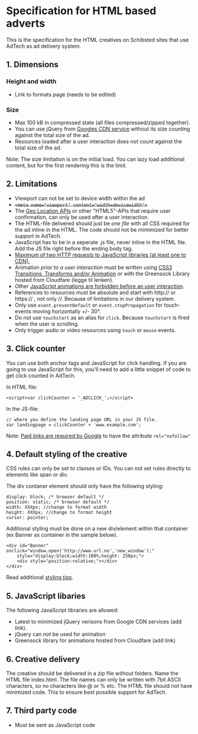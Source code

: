 # Specification for HTML based adverts

This is the specification for the HTML creatives on Schibsted sites that use AdTech as ad delivery system. 

## 1. Dimensions

### Height and width
* Link to formats page (needs to be edited)

### Size
* Max 100 kB in compressed state (all files compressed/zipped together).
* You can use jQuery from [Googles CDN service](https://developers.google.com/speed/libraries/devguide#jquery) without its size counting against the total size of the ad.
* Resources loaded after a user interaction does not count against the total size of the ad.

Note: The size limitation is on the initial load. You can lazy load additional content, but for the first rendering this is the limit.

## 2. Limitations

* Viewport can not be set to device width within the ad 
 * ~~`<meta name="viewport" content="width=devicewidth">`~~
* The [Geo Location APIs](https://github.com/inma-no/advertsspec/blob/master/spec/geoapi.md) or other "HTML5"-APIs that require user confirmation, can only be used after a user interaction.
* The HTML-file delivered should just be _one file_ with all CSS required for the ad inline in the HTML. The code should not be mimimized for better support in AdTech. 
* JavaScript has to be in a seperate .js file, never inline in the HTML file. Add the JS file right before the ending body tag. 
* [Maximum of two HTTP requests to JavaScript libraries (at least one to CDN).](https://github.com/inma-no/advertsspec/blob/master/spec/maximumhttprequests.md)
* Animation _prior to a user interaction_ must be written using [CSS3 Transitions, Transforms and/or Animation](https://github.com/inma-no/advertsspec/blob/master/spec/cssforanimations.md) or with the Greensock Library hosted from Cloudfare (legge til lenken). 
 * Other [JavaScript animations are forbidden before an user interaction](https://github.com/inma-no/advertsspec/blob/master/spec/jsanimations.md).
* References to resources must be absolute and start with http:// or https:// , not only //. Because of limitations in our delivery system.
* Only use `event.preventDefault` or `event.stopPropagation` for touch-events moving horizontally +/- 30°.
* Do not use `touchstart` as an alias for `click`. Because `touchstart` is fired when the user is scrolling.
* Only trigger audio or video resources using `touch` or `mouse` events.

## 3. Click counter
You can use both anchor tags and JavaScript for click handling. If you are going to use JavaScript for this, you'll need to add a little snippet of code to get click counted in AdTech. 

In HTML file:
```
<script>var clickCounter = '_ADCLICK_';</script>
```

In the JS-file:
```
// where you define the landing page URL in your JS file. 
var landingpage = clickCounter + 'www.example.com';
```

Note: [Paid links are required by Google](https://support.google.com/webmasters/answer/96569?hl=en) to have the attribute `rel="nofollow"`

## 4. Default styling of the creative

CSS rules can only be set to classes or IDs. You can not set rules directly to elements like span or div.

The div contaner element should only have the following styling:

    display: block; /* browser default */
    position: static; /* browser default */
    width: XXXpx; //change to format width
    height: XXXpx; //change to format height
    cursor: pointer;

Additional styling must be done on a new div/element within that container (ex Banner as container in the sample below).

    <div id="Banner" onclick="window.open('http://www.url.no','new_window');" 
    	style="display:block;width:100%;height: 250px;">
        <div style="position:relative;"></div>
    </div>  

Read additional [styling tips](https://github.com/inma-no/advertsspec/blob/master/spec/stylingingtips.md).

## 5. JavaScript libaries
The following JavaScript libraries are allowed:

* Latest to minimized jQuery verisons from Google CDN services (add link). 
 * jQuery can _not_ be used for animation
* Greensock library for animations hosted from Cloudfare (add link)

## 6. Creative delivery
The creative should be delivered in a zip file without folders. Name the HTML file index.html. The file names can only be written with 7bit ASCII characters, so no characters like @ or % etc. The HTML file should not have minimized code. This to ensure best possible support for AdTech.

## 7. Third party code
* Must be sent as JavaScript code


